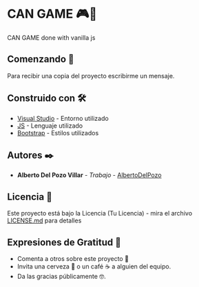 # CAN GAME 🎮👾

CAN GAME done with vanilla js

## Comenzando 🚀

Para recibir una copia del proyecto escribirme un mensaje.

## Construido con 🛠️

* [Visual Studio](https://code.visualstudio.com) - Entorno utilizado
* [JS](https://developer.mozilla.org/es/docs/Web/JavaScript) - Lenguaje utilizado
* [Bootstrap](https://getbootstrap.com) - Estilos utilizados

## Autores ✒️

* **Alberto Del Pozo Villar** - *Trabajo* - [AlbertoDelPozo](https://github.com/AlbertoDelPozo)

## Licencia 📄

Este proyecto está bajo la Licencia (Tu Licencia) - mira el archivo [LICENSE.md](LICENSE.md) para detalles

## Expresiones de Gratitud 🎁

* Comenta a otros sobre este proyecto 📢
* Invita una cerveza 🍺 o un café ☕ a alguien del equipo. 
* Da las gracias públicamente 🤓.
